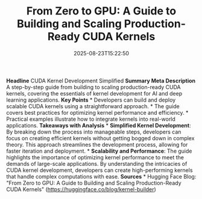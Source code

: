 ﻿---
title: "From Zero to GPU: A Guide to Building and Scaling Production-Ready CUDA Kernels"
date: "2025-08-23T15:22:50"
category: "Markets"
summary: ""
slug: "from zero to gpu a guide to building and scaling productionr"
source_urls:
  - "https://huggingface.co/blog/kernel-builder"
seo:
  title: "From Zero to GPU: A Guide to Building and Scaling Production-Ready CUDA Kernels | Hash n Hedge"
  description: ""
  keywords: ["news", "markets", "brief"]
---
**Headline** CUDA Kernel Development Simplified  **Summary Meta Description** A step-by-step guide from building to scaling production-ready CUDA kernels, covering the essentials of kernel development for AI and deep learning applications.  **Key Points**  *   Developers can build and deploy scalable CUDA kernels using a straightforward approach. *   The guide covers best practices for optimizing kernel performance and efficiency. *   Practical examples illustrate how to integrate kernels into real-world applications.  **Takeaways with Analysis**  *   **Simplified Kernel Development**: By breaking down the process into manageable steps, developers can focus on creating efficient kernels without getting bogged down in complex theory. This approach streamlines the development process, allowing for faster iteration and deployment. *   **Scalability and Performance**: The guide highlights the importance of optimizing kernel performance to meet the demands of large-scale applications. By understanding the intricacies of CUDA kernel development, developers can create high-performing kernels that handle complex computations with ease.  **Sources**  *   Hugging Face Blog: "From Zero to GPU: A Guide to Building and Scaling Production-Ready CUDA Kernels" (<https://huggingface.co/blog/kernel-builder>) 
